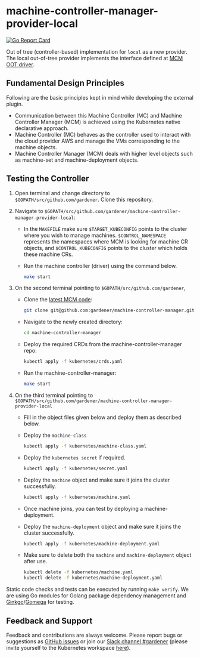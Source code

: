 # machine-controller-manager-provider-local

[![Go Report Card](https://goreportcard.com/badge/github.com/gardener/machine-controller-manager-provider-local)](https://goreportcard.com/report/github.com/gardener/machine-controller-manager-provider-local)

Out of tree (controller-based) implementation for `local` as a new provider.
The local out-of-tree provider implements the interface defined at [MCM OOT driver](https://github.com/gardener/machine-controller-manager/blob/master/pkg/util/provider/driver/driver.go).

## Fundamental Design Principles

Following are the basic principles kept in mind while developing the external plugin.

- Communication between this Machine Controller (MC) and Machine Controller Manager (MCM) is achieved using the Kubernetes native declarative approach.
- Machine Controller (MC) behaves as the controller used to interact with the cloud provider AWS and manage the VMs corresponding to the machine objects.
- Machine Controller Manager (MCM) deals with higher level objects such as machine-set and machine-deployment objects.

## Testing the Controller

1. Open terminal and change directory to `$GOPATH/src/github.com/gardener`. Clone this repository.

2. Navigate to `$GOPATH/src/github.com/gardener/machine-controller-manager-provider-local`:
    - In the `MAKEFILE` make sure `$TARGET_KUBECONFIG` points to the cluster where you wish to manage machines. `$CONTROL_NAMESPACE` represents the namespaces where MCM is looking for machine CR objects, and `$CONTROL_KUBECONFIG` points to the cluster which holds these machine CRs.
    - Run the machine controller (driver) using the command below.

        ```bash
        make start
        ```

3. On the second terminal pointing to `$GOPATH/src/github.com/gardener`,
    - Clone the [latest MCM code](https://github.com/gardener/machine-controller-manager):

        ```bash
        git clone git@github.com:gardener/machine-controller-manager.git
        ```

    - Navigate to the newly created directory:

        ```bash
        cd machine-controller-manager
        ```

    - Deploy the required CRDs from the machine-controller-manager repo:

        ```bash
        kubectl apply -f kubernetes/crds.yaml
        ```

    - Run the machine-controller-manager:

        ```bash
        make start
        ```

4. On the third terminal pointing to `$GOPATH/src/github.com/gardener/machine-controller-manager-provider-local`
    - Fill in the object files given below and deploy them as described below.
    - Deploy the `machine-class`

        ```bash
        kubectl apply -f kubernetes/machine-class.yaml
        ```

    - Deploy the `kubernetes secret` if required.

        ```bash
        kubectl apply -f kubernetes/secret.yaml
        ```

    - Deploy the `machine` object and make sure it joins the cluster successfully.

        ```bash
        kubectl apply -f kubernetes/machine.yaml
        ```

    - Once machine joins, you can test by deploying a machine-deployment.

    - Deploy the `machine-deployment` object and make sure it joins the cluster successfully.

        ```bash
        kubectl apply -f kubernetes/machine-deployment.yaml
        ```

    - Make sure to delete both the `machine` and `machine-deployment` object after use.

        ```bash
        kubectl delete -f kubernetes/machine.yaml
        kubectl delete -f kubernetes/machine-deployment.yaml
        ```

Static code checks and tests can be executed by running `make verify`. We are using Go modules for Golang package dependency management and [Ginkgo](https://github.com/onsi/ginkgo)/[Gomega](https://github.com/onsi/gomega) for testing.

## Feedback and Support

Feedback and contributions are always welcome. Please report bugs or suggestions as [GitHub issues](https://github.com/gardener/machine-controller-manager-provider-local/issues) or join our [Slack channel #gardener](https://kubernetes.slack.com/messages/gardener) (please invite yourself to the Kubernetes workspace [here](http://slack.k8s.io)).
